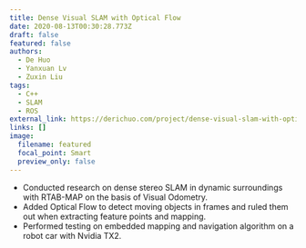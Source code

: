 ```yaml
---
title: Dense Visual SLAM with Optical Flow
date: 2020-08-13T00:30:28.773Z
draft: false
featured: false
authors:
  - De Huo
  - Yanxuan Lv
  - Zuxin Liu
tags:
  - C++
  - SLAM
  - ROS
external_link: https://derichuo.com/project/dense-visual-slam-with-optical-flow
links: []
image:
  filename: featured
  focal_point: Smart
  preview_only: false
---
```

* Conducted research on dense stereo SLAM in dynamic surroundings with RTAB-MAP on the basis of Visual Odometry.
* Added Optical Flow to detect moving objects in frames and ruled them out when extracting feature points and mapping.
* Performed testing on embedded mapping and navigation algorithm on a robot car with Nvidia TX2.